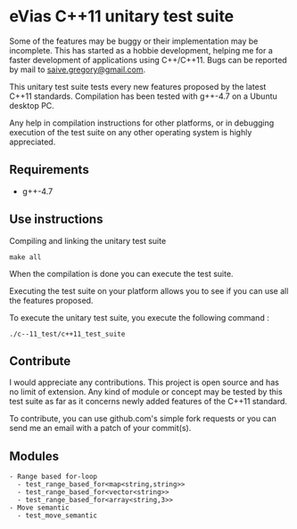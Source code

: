 # eVias C++11 unitary test suite

Some of the features may be buggy or their implementation may be incomplete.
This has started as a hobbie development, helping me for a faster development
of applications using C++/C++11. Bugs can be reported by mail to
<saive.gregory@gmail.com>.

This unitary test suite tests every new features proposed by the latest C++11
standards. Compilation has been tested with g++-4.7 on a Ubuntu desktop PC.

Any help in compilation instructions for other platforms, or in debugging 
execution of the test suite on any other operating system is highly appreciated.

## Requirements

* g++-4.7

## Use instructions

Compiling and linking the unitary test suite

    make all

When the compilation is done you can execute the test suite.

Executing the test suite on your platform allows you to see if you
can use all the features proposed.

To execute the unitary test suite, you execute the following
command :

    ./c--11_test/c++11_test_suite

## Contribute

I would appreciate any contributions. This project is open source and
has no limit of extension. Any kind of module or concept may be tested
by this test suite as far as it concerns newly added features of the
C++11 standard.

To contribute, you can use github.com's simple fork requests or you
can send me an email with a patch of your commit(s).

## Modules

    - Range based for-loop
      - test_range_based_for<map<string,string>>
      - test_range_based_for<vector<string>>
      - test_range_based_for<array<string,3>>
    - Move semantic
      - test_move_semantic

